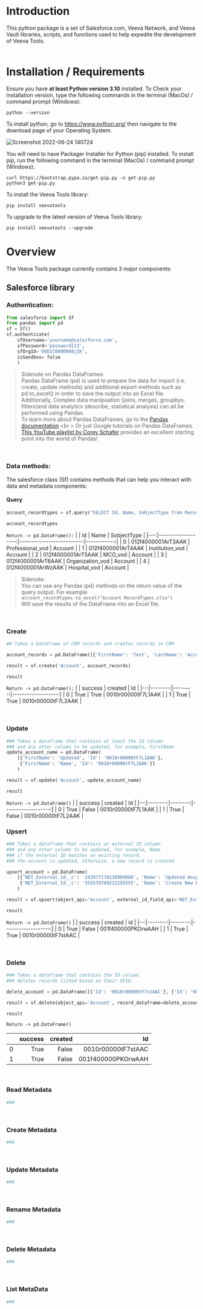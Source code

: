 # Introduction

This python package is a set of Salesforce.com, Veeva Network, and Veeva Vault libraries, scripts, and functions used to help expedite the development of Veeva Tools.
<br/>
<br/>

# Installation / Requirements

Ensure you have **at least Python version 3.10** installed.
To Check your installation version, type the following commands in the terminal (MacOs) / command prompt (Windows):
```
python --version
```
To install python, go to https://www.python.org/ then navigate to the download page of your Operating System.

![Screenshot 2022-06-24 140724](https://user-images.githubusercontent.com/59848012/175649491-0eafdef7-acd2-4631-85cb-f9dee8630b04.png)

You will need to have Packager Installer for Python (pip) installed. To install pip, run the following command in the terminal (MacOs) / command prompt (Windows):

```
curl https://bootstrap.pypa.io/get-pip.py -o get-pip.py
python3 get-pip.py
```
To install the Veeva Tools library:

```
pip install veevatools
```
To upgrade to the latest version of Veeva Tools library:
```
pip install veevatools --upgrade
```

# Overview

The Veeva Tools package currently contains 3 major components:
## Salesforce library

### Authentication:

```python
from salesforce import Sf
from pandas import pd
sf = Sf()
sf.authenticate(
    sfUsername='yourname@salesforce.com',
    sfPassword='password123',
    sfOrgId='00D2C0000008jIK',
    isSandbox= false
    )
```
> Sidenote on Pandas DataFrames: <br/>
Pandas DataFrame (pd) is used to prepare the data for import (i.e. create, update methods) and additional export methods such as pd.to_excel() in order to save the output into an Excel file.<br/>
Additionally, Complex data manipuation (joins, merges, groupbys, filters)and data analytics (describe, statistical analysis) can all be performed using Pandas. <br />
To learn more about Pandas DataFrames, go to the [Pandas documentation](https://pandas.pydata.org/docs/reference/api/pandas.DataFrame.html)
<br \>
> Or just Google tutorials on Pandas DataFrames. 
[This YouTube playlist by Corey Schafer](https://www.youtube.com/watch?v=ZyhVh-qRZPA&list=PL-osiE80TeTsWmV9i9c58mdDCSskIFdDS&ab_channel=CoreySchafer)
provides an excellent starting point into the world of Pandas!

<br/>

### Data methods:
The salesforce class (Sf) contains methods that can help you interact with data and metadata components:
<br/>
#### **Query**

```python
account_recordtypes = sf.query("SELECT Id, Name, SobjectType from RecordType WHERE SobjectType = 'Account'")]

account_recordtypes
```

`Return -> pd.DataFrame():`
|    |                 Id |                      Name | SobjectType |
|---:|-------------------:|--------------------------:|------------:|
|  0 | 012f4000001ArT3AAK |          Professional_vod |     Account |
|  1 | 012f4000001ArT4AAK |           Institution_vod |     Account |
|  2 | 012f4000001ArT5AAK |                   MCO_vod |     Account |
|  3 | 012f4000001ArT6AAK |          Organization_vod |     Account |
|  4 | 012f4000001ArWzAAK |              Hospital_vod |     Account |

> Sidenote: <br />
You can use any Pandas (pd) methods on the return value of the query output. For example <br/>```account_recordtypes.to_excel("Account RecordTypes.xlsx")``` <br/>
Will save the results of the DataFrame into an Excel file.

<br/>

### **Create**
```python
## Takes a DataFrame of CRM records and creates records in CRM

account_records = pd.DataFrame([{'FirstName': 'Test', 'LastName': 'Account'}, {'FirstName': 'Test2', 'LastName': 'Account2'}])

result = sf.create('Account', account_records)

result
```
`Return -> pd.DataFrame():`
|   | success | created |                 Id |
|--:|--------:|--------:|-------------------:|
| 0 |    True |    True | 0010r00000tF7L1AAK |
| 1 |    True |    True | 0010r00000tF7L2AAK |

<br/>

### Update
```python
### Takes a dataframe that contains at least the Id column
### and any other column to be updated, for example, FirstName
update_account_name = pd.DataFrame(
    [{'FirstName': 'Updated', 'Id': '0010r00000tF7L1AAK'},
     {'FirstName': 'Name', 'Id': '0010r00000tF7L2AAK'}]
    )

result = sf.update('Account', update_account_name)

result
```
`Return -> pd.DataFrame()`
|   | success | created |                 Id |
|--:|--------:|--------:|-------------------:|
| 0 |    True |   False | 0010r00000tF7L1AAK |
| 1 |    True |   False | 0010r00000tF7L2AAK |
<br/>

### Upsert
```python
### Takes a dataframe that contains an external ID column
### and any other column to be updated, for example, Name
### if the external ID matches an existing record,
### the account is updated, otherwise, a new record is created

upsert_account = pd.DataFrame(
    [{'NET_External_Id__c': '242977178138969088', 'Name': 'Updated Hospital Name'},
     {'NET_External_Id__c': '555579769212255555', 'Name': 'Create New Hospital'}]
    )

result = sf.upsert(object_api='Account', external_id_field_api='NET_External_Id__c', record_dataframe=upsert_account)

result
```
`Return -> pd.DataFrame()`
|   | success | created |                 id |
|--:|--------:|--------:|-------------------:|
| 0 |    True |   False | 001f400000PKOrwAAH |
| 1 |    True |    True | 0010r00000tF7stAAC |

<br/>

### Delete
```python
### Takes a dataframe that contains the Id column
### deletes records listed based on their SFID.

delete_account = pd.DataFrame([{'Id': '0010r00000tF7stAAC'}, {'Id': '001f400000PKOrwAAH'}])

result = sf.delete(object_api='Account', record_dataframe=delete_account)

result
```
`Return -> pd.DataFrame()`

|   | success | created |                 Id |
|--:|--------:|--------:|-------------------:|
| 0 |    True |   False | 0010r00000tF7stAAC |
| 1 |    True |   False | 001f400000PKOrwAAH |

<br/>

### Read Metadata
```python
###

```
<br/>

### Create Metadata
```python
###

```
<br/>

### Update Metadata
```python
###

```
<br/>

### Rename Metadata
```python
###

```
<br/>

### Delete Metadata
```python
###

```
<br/>

### List MetaData
```python
###

```

